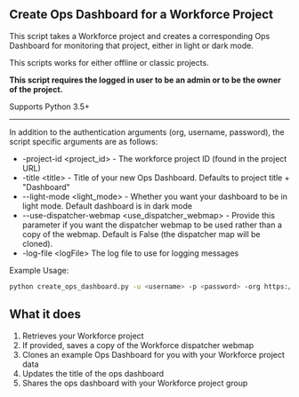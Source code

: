 ## Create Ops Dashboard for a Workforce Project

This script takes a Workforce project and creates a corresponding Ops Dashboard for monitoring that project, either in light or dark mode.

This scripts works for either offline or classic projects.

**This script requires the logged in user to be an admin or to be the owner of the project.**

Supports Python 3.5+

----

In addition to the authentication arguments (org, username, password), the script specific arguments are as follows:

- -project-id \<project_id\> - The workforce project ID (found in the project URL)
- -title \<title\> - Title of your new Ops Dashboard. Defaults to project title + "Dashboard"
- --light-mode \<light_mode> - Whether you want your dashboard to be in light mode. Default dashboard is in dark mode
- --use-dispatcher-webmap \<use_dispatcher_webmap> - Provide this parameter if you want the dispatcher webmap to be used rather than a copy of the webmap. Default is False (the dispatcher map will be cloned).
- -log-file \<logFile\> The log file to use for logging messages

Example Usage:
```bash
python create_ops_dashboard.py -u <username> -p <password> -org https://arcgis.com -project-id <project_id> --light-mode --use-dispatcher-webmap
```

## What it does

 1. Retrieves your Workforce project
 2. If provided, saves a copy of the Workforce dispatcher webmap
 3. Clones an example Ops Dashboard for you with your Workforce project data
 4. Updates the title of the ops dashboard
 5. Shares the ops dashboard with your Workforce project group
